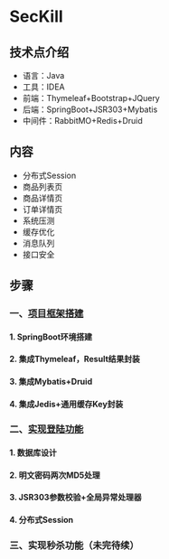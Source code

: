 # SecKill

## 技术点介绍
* 语言：Java
* 工具：IDEA
* 前端：Thymeleaf+Bootstrap+JQuery
* 后端：SpringBoot+JSR303+Mybatis
* 中间件：RabbitMO+Redis+Druid

## 内容
* 分布式Session
* 商品列表页
* 商品详情页
* 订单详情页
* 系统压测
* 缓存优化
* 消息队列
* 接口安全

## 步骤
### 一、[项目框架搭建](https://blog.csdn.net/tiankong_12345/article/details/87277692)
#### 1. SpringBoot环境搭建
#### 2. 集成Thymeleaf，Result结果封装
#### 3. 集成Mybatis+Druid
#### 4. 集成Jedis+通用缓存Key封装
### 二、[实现登陆功能](https://blog.csdn.net/tiankong_12345/article/details/87365777)
#### 1. 数据库设计
#### 2. 明文密码两次MD5处理
#### 3. JSR303参数校验+全局异常处理器
#### 4. 分布式Session
### 三、实现秒杀功能（未完待续）

